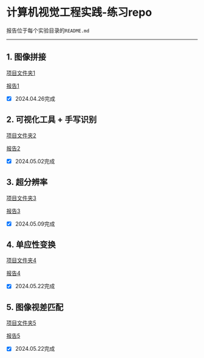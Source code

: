 # 计算机视觉工程实践-练习repo

报告位于每个实验目录的``README.md``

---

## 1. 图像拼接

[项目文件夹1](./计算机视觉实践-练习1)

[报告1](./计算机视觉实践-练习1/README.md)

- [x] 2024.04.26完成



## 2. 可视化工具 + 手写识别

[项目文件夹2](./计算机视觉实践-练习2)

[报告2](./计算机视觉实践-练习2/README.md)

- [x] 2024.05.02完成



## 3. 超分辨率

[项目文件夹3](./计算机视觉实践-练习3)

[报告3](./计算机视觉实践-练习3/README.md)

- [x] 2024.05.09完成



## 4. 单应性变换

[项目文件夹4](./计算机视觉实践-练习4)

[报告4](./计算机视觉实践-练习4/README.md)

- [x] 2024.05.22完成


## 5. 图像视差匹配

[项目文件夹5](./计算机视觉实践-练习5)

[报告5](./计算机视觉实践-练习5/README.md)

- [x] 2024.05.22完成

